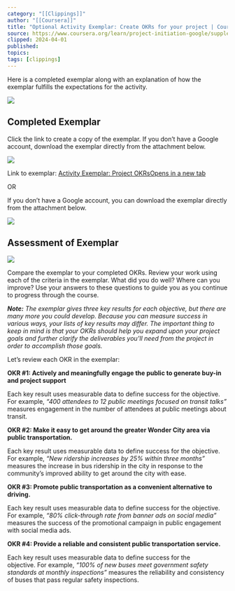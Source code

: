 ```yaml
---
category: "[[Clippings]]"
author: "[[Coursera]]"
title: "Optional Activity Exemplar: Create OKRs for your project | Coursera"
source: https://www.coursera.org/learn/project-initiation-google/supplement/Wcttz/optional-activity-exemplar-create-okrs-for-your-project
clipped: 2024-04-01
published: 
topics: 
tags: [clippings]
---
```


Here is a completed exemplar along with an explanation of how the exemplar fulfills the expectations for the activity. 

![](https://d3c33hcgiwev3.cloudfront.net/imageAssetProxy.v1/SXjWZepxT5641mXqce-eIw_570c6ced4f174a038efe9ba0ef266ea3_line-b.png?expiry=1712102400000&hmac=OICLoKld8JPS3SweE8-fJeTnq0z6RZjNxWXzB3Iq6FY)

## Completed Exemplar

Click the link to create a copy of the exemplar. If you don’t have a Google account, download the exemplar directly from the attachment below.

![](https://d3c33hcgiwev3.cloudfront.net/imageAssetProxy.v1/DlnMUnV2QvqZzFJ1dqL6GQ_1af86de306034b2ca95bce06f59edff2_graphic-line-left.png?expiry=1712102400000&hmac=Sl3CrP3oIAJ2E_d5sOw239XBSotyZEszUdwpMAR8KAc)

Link to exemplar: [Activity Exemplar: Project OKRsOpens in a new tab](https://docs.google.com/document/d/1Ap5bR3jNVYVuwAqVGcPjTIu7yFe5id-cOBD62sYib2c/template/preview)

OR

If you don’t have a Google account, you can download the exemplar directly from the attachment below.

![](https://d3c33hcgiwev3.cloudfront.net/imageAssetProxy.v1/SJDYOom0ThqQ2DqJtO4axw_9dad069929e7499ab585a6a7b09a29f3_graphic-line-Right.png?expiry=1712102400000&hmac=pDcssAGQHDzZx_GF30jBtF2arw0dBFWp1pzjAJjZAw4)

## Assessment of Exemplar

![](https://d3c33hcgiwev3.cloudfront.net/imageAssetProxy.v1/fcd3b9a8-f6fc-4e2b-a721-81ad604386a7image8.png?expiry=1712102400000&hmac=ovkr11_lMxPj9ujvcVB-c7KOxqQZwDmn0VfQYo7v8Ow)

Compare the exemplar to your completed OKRs. Review your work using each of the criteria in the exemplar. What did you do well? Where can you improve? Use your answers to these questions to guide you as you continue to progress through the course. 

***Note:*** *The exemplar gives three key results for each objective, but there are many more you could develop. Because you can measure success in various ways, your lists of key results may differ. The important thing to keep in mind is that your OKRs should help you expand upon your project goals and further clarify the deliverables you’ll need from the project in order to accomplish those goals.*

Let’s review each OKR in the exemplar:

**OKR #1: Actively and meaningfully engage the public to generate buy-in and project support**

Each key result uses measurable data to define success for the objective. For example, *“400 attendees to 12 public meetings focused on transit talks”* measures engagement in the number of attendees at public meetings about transit.

**OKR #2: Make it easy to get around the greater Wonder City area via public transportation.**

Each key result uses measurable data to define success for the objective. For example, *“New ridership increases by 25% within three months”* measures the increase in bus ridership in the city in response to the community’s improved ability to get around the city with ease. 

**OKR #3: Promote public transportation as a convenient alternative to driving.**

Each key result uses measurable data to define success for the objective. For example, *“80% click-through rate from banner ads on social media”* measures the success of the promotional campaign in public engagement with social media ads.

**OKR #4: Provide a reliable and consistent public transportation service.**

Each key result uses measurable data to define success for the objective. For example, *“100% of new buses meet government safety standards at monthly inspections”* measures the reliability and consistency of buses that pass regular safety inspections.